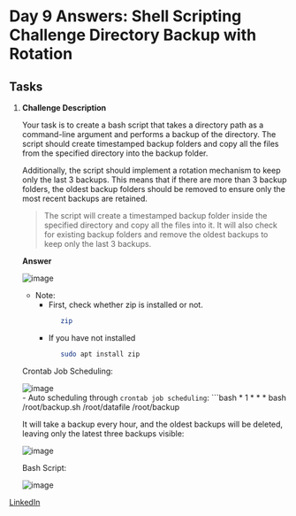 # Day 9 Answers: Shell Scripting Challenge Directory Backup with Rotation

## Tasks

1. **Challenge Description**

      Your task is to create a bash script that takes a directory path as a command-line argument and performs a backup of the directory. The script should create timestamped backup folders and copy all the files from the specified directory into the backup folder.

      Additionally, the script should implement a rotation mechanism to keep only the last 3 backups. This means that if there are more than 3 backup folders, the oldest backup folders should be removed to ensure only the most recent backups are retained.

      > The script will create a timestamped backup folder inside the specified directory and copy all the files into it. It will also check for existing backup folders and remove the oldest backups to keep only the last 3 backups.

   **Answer**

   ![image](https://github.com/Bhavin213/90DaysOfDevOps/blob/master/2024/day09/image/task11.png)

      - Note:
         - First, check whether zip is installed or not.
           ```bash
              zip  
         - If you have not installed
           ```bash
              sudo apt install zip

   Crontab Job Scheduling:  
   
   ![image](https://github.com/Bhavin213/90DaysOfDevOps/blob/master/2024/day09/image/task2.png)  
         - Auto scheduling through `crontab job scheduling`:
           ```bash
              * 1 * * * bash /root/backup.sh /root/datafile /root/backup 

   It will take a backup every hour, and the oldest backups will be deleted, leaving only the latest three backups visible:  
   
   ![image](https://github.com/Bhavin213/90DaysOfDevOps/blob/master/2024/day09/image/task3.png)  

   Bash Script:
   
   ![image](https://github.com/Bhavin213/90DaysOfDevOps/blob/master/2024/day09/image/bash1.png)   

[LinkedIn](https://www.linkedin.com/in/bhavin-savaliya/)

